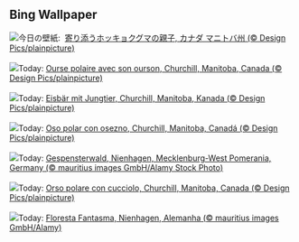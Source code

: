 ## Bing Wallpaper
![](https://www.bing.com/th?id=OHR.PolarBearHug_JA-JP5883977862_UHD.jpg&w=1000)今日の壁紙: &nbsp;[寄り添うホッキョクグマの親子, カナダ マニトバ州 (© Design Pics/plainpicture)](https://www.bing.com/th?id=OHR.PolarBearHug_JA-JP5883977862_UHD.jpg)
<br><br/>
![](https://www.bing.com/th?id=OHR.PolarBearHug_FR-FR4269390170_UHD.jpg&w=1000)Today: [Ourse polaire avec son ourson, Churchill, Manitoba, Canada (© Design Pics/plainpicture)](https://www.bing.com/th?id=OHR.PolarBearHug_FR-FR4269390170_UHD.jpg)
<br><br/>
![](https://www.bing.com/th?id=OHR.PolarBearHug_DE-DE3605401727_UHD.jpg&w=1000)Today: [Eisbär mit Jungtier, Churchill, Manitoba, Kanada (© Design Pics/plainpicture)](https://www.bing.com/th?id=OHR.PolarBearHug_DE-DE3605401727_UHD.jpg)
<br><br/>
![](https://www.bing.com/th?id=OHR.PolarBearHug_ES-ES2869289417_UHD.jpg&w=1000)Today: [Oso polar con osezno, Churchill, Manitoba, Canadá (© Design Pics/plainpicture)](https://www.bing.com/th?id=OHR.PolarBearHug_ES-ES2869289417_UHD.jpg)
<br><br/>
![](https://www.bing.com/th?id=OHR.GhostForest_EN-GB6546865643_UHD.jpg&w=1000)Today: [Gespensterwald, Nienhagen, Mecklenburg-West Pomerania, Germany (© mauritius images GmbH/Alamy Stock Photo)](https://www.bing.com/th?id=OHR.GhostForest_EN-GB6546865643_UHD.jpg)
<br><br/>
![](https://www.bing.com/th?id=OHR.PolarBearHug_IT-IT9173503702_UHD.jpg&w=1000)Today: [Orso polare con cucciolo, Churchill, Manitoba, Canada (© Design Pics/plainpicture)](https://www.bing.com/th?id=OHR.PolarBearHug_IT-IT9173503702_UHD.jpg)
<br><br/>
![](https://www.bing.com/th?id=OHR.GhostForest_PT-BR6077995597_UHD.jpg&w=1000)Today: [Floresta Fantasma, Nienhagen, Alemanha (© mauritius images GmbH/Alamy)](https://www.bing.com/th?id=OHR.GhostForest_PT-BR6077995597_UHD.jpg)
<br><br/>
